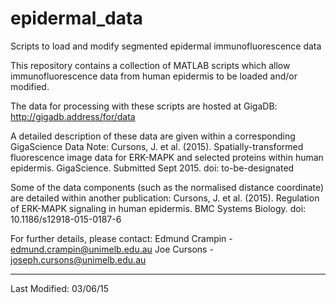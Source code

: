# epidermal_data
Scripts to load and modify segmented epidermal immunofluorescence data

This repository contains a collection of MATLAB scripts which allow 
immunofluorescence data from human epidermis to be loaded and/or
modified.

The data for processing with these scripts are hosted at GigaDB:
	http://gigadb.address/for/data

A detailed description of these data are given within a corresponding
GigaScience Data Note:
	Cursons, J. et al. (2015). Spatially-transformed fluorescence image data 
	for ERK-MAPK and selected proteins within human epidermis. GigaScience.
	Submitted Sept 2015.
	doi: to-be-designated

Some of the data components (such as the normalised distance coordinate) are
detailed within another publication:
	Cursons, J. et al. (2015). Regulation of ERK-MAPK signaling in human
	epidermis. BMC Systems Biology. 
	doi: 10.1186/s12918-015-0187-6

For further details, please contact:
	Edmund Crampin - edmund.crampin@unimelb.edu.au
	Joe Cursons - joseph.cursons@unimelb.edu.au

------------------------------
Last Modified: 03/06/15
